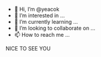 - 👋 Hi, I’m @yeacok
- 👀 I’m interested in ...
- 🌱 I’m currently learning ...
- 💞️ I’m looking to collaborate on ...
- 📫 How to reach me ...

<!---
yeacok/yeacok is a ✨ special ✨ repository because its `README.md` (this file) appears on your GitHub profile.
You can click the Preview link to take a look at your changes.
--->
NICE TO SEE YOU

